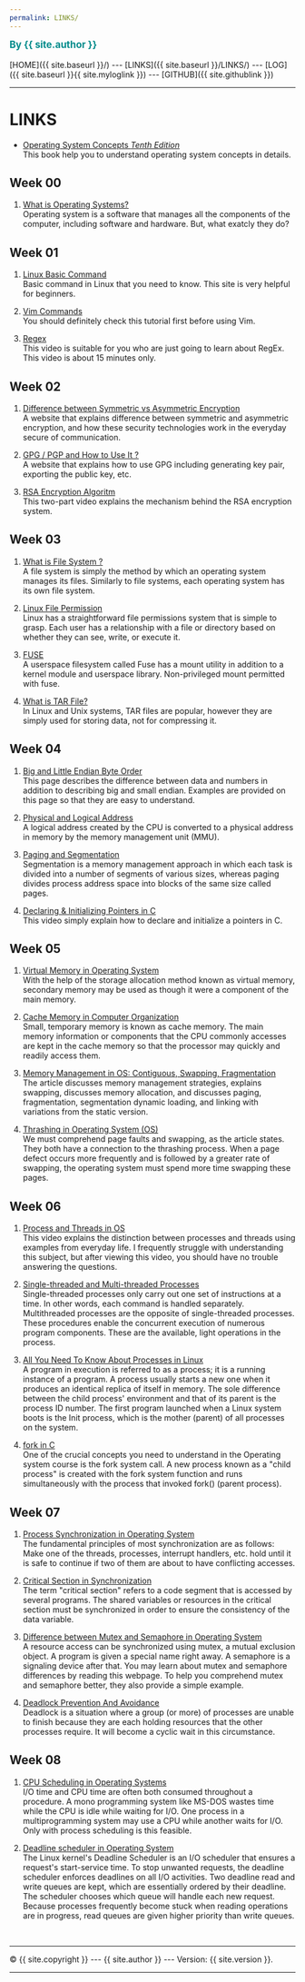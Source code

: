 ```yaml
---
permalink: LINKS/
---
```

<span style="color:#008B8B; font-weight:bold; font-size:larger;">By {{ site.author }}</span>
<br><br>
[HOME]({{ site.baseurl }}/) ---
[LINKS]({{ site.baseurl }}/LINKS/) ---
[LOG]({{ site.baseurl }}{{ site.myloglink }}) ---
[GITHUB]({{ site.githublink }})
<br>
<hr>

# LINKS

* [Operating System Concepts _Tenth Edition_](https://os-book.com/OS10/index.html)<br>
This book help you to understand operating system concepts in details. 

## Week 00
1. [What is Operating Systems?](https://edu.gcfglobal.org/en/computerbasics/understanding-operating-systems/1/)<br>
Operating system is a software that manages all the components of the computer, including software and hardware. But, what exatcly they do?

## Week 01
1. [Linux Basic Command ](https://linuxopsys.com/topics/basic-linux-commands)<br>
Basic command in Linux that you need to know. This site is very helpful for beginners.

2. [Vim Commands](https://thevaluable.dev/vim-commands-beginner/)<br>
You should definitely check this tutorial first before using Vim.

3. [Regex](https://youtu.be/bgBWp9EIlMM)<br>
This video is suitable for you who are just going to learn about RegEx. This video is about 15 minutes only.

## Week 02

1. [Difference between Symmetric vs Asymmetric Encryption](https://www.trentonsystems.com/blog/symmetric-vs-asymmetric-encryption)<br>
A website that explains difference between symmetric and asymmetric encryption, and how these security technologies work in the everyday secure of communication.

2. [GPG / PGP and How to Use It ?](https://www.privex.io/articles/what-is-gpg)<br>
A website that explains how to use GPG including generating key pair, exporting the public key, etc.

3. [RSA Encryption Algoritm](https://youtu.be/4zahvcJ9glg)<br>
This two-part video explains the mechanism behind the RSA encryption system.

## Week 03

1. [What is File System ?](https://www.howtogeek.com/196051/)<br>
A file system is simply the method by which an operating system manages its files. Similarly to file systems, each operating system has its own file system.

2. [Linux File Permission](https://www.howtogeek.com/67987/htg-explains-how-do-linux-file-permissions-work/)<br>
Linux has a straightforward file permissions system that is simple to grasp. Each user has a relationship with a file or directory based on whether they can see, write, or execute it.

3. [FUSE](https://www.kernel.org/doc/html/latest/filesystems/fuse.html)<br>
A userspace filesystem called Fuse has a mount utility in addition to a kernel module and userspace library. Non-privileged mount permitted with fuse.

4. [What is TAR File?](https://www.lifewire.com/tar-file-2622386)<br>
In Linux and Unix systems, TAR files are popular, however they are simply used for storing data, not for compressing it.

## Week 04

1. [Big and Little Endian Byte Order](https://betterexplained.com/articles/understanding-big-and-little-endian-byte-order/)<br>
This page describes the difference between data and numbers in addition to describing big and small endian. Examples are provided on this page so that they are easy to understand.

2. [Physical and Logical Address](https://www.javatpoint.com/os-physical-and-logical-address-space)<br>
A logical address created by the CPU is converted to a physical address in memory by the memory management unit (MMU).

3. [Paging and Segmentation](https://www.enterprisestorageforum.com/hardware/paging-and-segmentation/)<br>
Segmentation is a memory management approach in which each task is divided into a number of segments of various sizes, whereas paging divides process address space into blocks of the same size called pages.

4. [Declaring & Initializing Pointers in C](https://youtu.be/b3G9RjG4l2s)<br>
This video simply explain how to declare and initialize a pointers in C.

## Week 05

1. [Virtual Memory in Operating System](https://www.geeksforgeeks.org/virtual-memory-in-operating-system/)<br>
With the help of the storage allocation method known as virtual memory, secondary memory may be used as though it were a component of the main memory.

2. [Cache Memory in Computer Organization](https://www.geeksforgeeks.org/cache-memory-in-computer-organization/)<br>
Small, temporary memory is known as cache memory. The main memory information or components that the CPU commonly accesses are kept in the cache memory so that the processor may quickly and readily access them.

3. [Memory Management in OS: Contiguous, Swapping, Fragmentation](https://www.guru99.com/os-memory-management.html)<br>
The article discusses memory management strategies, explains swapping, discusses memory allocation, and discusses paging, fragmentation, segmentation dynamic loading, and linking with variations from the static version.

4. [Thrashing in Operating System (OS)](https://www.thecrazyprogrammer.com/2019/02/thrashing-in-operating-system-os.html)<br>
We must comprehend page faults and swapping, as the article states. They both have a connection to the thrashing process. When a page defect occurs more frequently and is followed by a greater rate of swapping, the operating system must spend more time swapping these pages.

## Week 06

1. [Process and Threads in OS](https://www.youtube.com/watch?v=ITc09gOrqZk)<br>
This video explains the distinction between processes and threads using examples from everyday life. I frequently struggle with understanding this subject, but after viewing this video, you should have no trouble answering the questions.

2. [Single-threaded and Multi-threaded Processes](https://www.tutorialspoint.com/single-threaded-and-multi-threaded-processes)<br>
Single-threaded processes only carry out one set of instructions at a time. In other words, each command is handled separately. Multithreaded processes are the opposite of single-threaded processes. These procedures enable the concurrent execution of numerous program components. These are the available, light operations in the process.

3. [All You Need To Know About Processes in Linux](https://www.tecmint.com/linux-process-management/)<br>
A program in execution is referred to as a process; it is a running instance of a program. A process usually starts a new one when it produces an identical replica of itself in memory. The sole difference between the child process' environment and that of its parent is the process ID number. The first program launched when a Linux system boots is the Init process, which is the mother (parent) of all processes on the system.

4. [fork in C](https://www.geeksforgeeks.org/fork-system-call/)<br>
One of the crucial concepts you need to understand in the Operating system course is the fork system call. A new process known as a "child process" is created with the fork system function and runs simultaneously with the process that invoked fork() (parent process).

## Week 07

1. [Process Synchronization in Operating System](https://my.eng.utah.edu/~cs5460/slides/Lecture07.pdf)<br>
The fundamental principles of most synchronization are as follows: Make one of the threads, processes, interrupt handlers, etc. hold until it is safe to continue if two of them are about to have conflicting accesses.

2. [Critical Section in Synchronization](https://www.geeksforgeeks.org/g-fact-70/)<br>
The term "critical section" refers to a code segment that is accessed by several programs. The shared variables or resources in the critical section must be synchronized in order to ensure the consistency of the data variable.

3. [Difference between Mutex and Semaphore in Operating System](https://afteracademy.com/blog/difference-between-mutex-and-semaphore-in-operating-system)<br>
A resource access can be synchronized using mutex, a mutual exclusion object. A program is given a special name right away. A semaphore is a signaling device after that. You may learn about mutex and semaphore differences by reading this webpage. To help you comprehend mutex and semaphore better, they also provide a simple example.

4. [Deadlock Prevention And Avoidance](https://www.geeksforgeeks.org/deadlock-prevention/)<br>
Deadlock is a situation where a group (or more) of processes are unable to finish because they are each holding resources that the other processes require. It will become a cyclic wait in this circumstance.

## Week 08

1. [CPU Scheduling in Operating Systems](https://www.geeksforgeeks.org/cpu-scheduling-in-operating-systems/)<br>
I/O time and CPU time are often both consumed throughout a procedure. A mono programming system like MS-DOS wastes time while the CPU is idle while waiting for I/O. One process in a multiprogramming system may use a CPU while another waits for I/O. Only with process scheduling is this feasible.

2. [Deadline scheduler in Operating System](https://www.geeksforgeeks.org/deadline-scheduler-in-operating-system/)<br>
The Linux kernel's Deadline Scheduler is an I/O scheduler that ensures a request's start-service time. To stop unwanted requests, the deadline scheduler enforces deadlines on all I/O activities. Two deadline read and write queues are kept, which are essentially ordered by their deadline. The scheduler chooses which queue will handle each new request. Because processes frequently become stuck when reading operations are in progress, read queues are given higher priority than write queues.

<br>
<hr>
&copy; {{ site.copyright }} --- {{ site.author }} --- Version: {{ site.version }}.
<hr>
<br>
